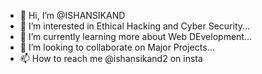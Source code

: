 - 👋 Hi, I’m @ISHANSIKAND
- 👀 I’m interested in Ethical Hacking and Cyber Security...
- 🌱 I’m currently learning more about Web DEvelopment...
- 💞️ I’m looking to collaborate on Major Projects...
- 📫 How to reach me @ishansikand2 on insta

<!---
ISHANSIKAND/ISHANSIKAND is a ✨ special ✨ repository because its `README.md` (this file) appears on your GitHub profile.
You can click the Preview link to take a look at your changes.
--->
